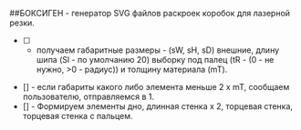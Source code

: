 ##БОКСИГЕН - генератор SVG файлов раскроек коробок для лазерной резки.
- [ ] - получаем габаритные размеры - (sW, sH, sD) внешние, длину шипа (Sl - по умолчанию 20) выборку под палец (tR - (0 - не нужно, >0 - радиус)) и толщину материала (mT).
- [] - если габариты какого либо элемента меньше 2 х mT, сообщаем пользователю, отправляемся в 1.
- [] - Формируем элементы дно, длинная стенка х 2, торцевая стенка, торцевая стенка с пальцем.